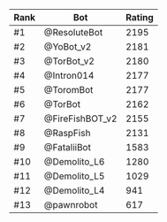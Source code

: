 Rank|Bot|Rating
---|---|---
#1|@ResoluteBot|2195
#2|@YoBot_v2|2181
#3|@TorBot_v2|2180
#4|@Intron014|2177
#5|@ToromBot|2177
#6|@TorBot|2162
#7|@FireFishBOT_v2|2155
#8|@RaspFish|2131
#9|@FataliiBot|1583
#10|@Demolito_L6|1280
#11|@Demolito_L5|1029
#12|@Demolito_L4|941
#13|@pawnrobot|617
